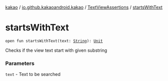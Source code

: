 [kakao](../../index.md) / [io.github.kakaoandroid.kakao](../index.md) / [TextViewAssertions](index.md) / [startsWithText](./starts-with-text.md)

# startsWithText

`open fun startsWithText(text: `[`String`](https://kotlinlang.org/api/latest/jvm/stdlib/kotlin/-string/index.html)`): `[`Unit`](https://kotlinlang.org/api/latest/jvm/stdlib/kotlin/-unit/index.html)

Checks if the view text start with given substring

### Parameters

`text` - Text to be searched